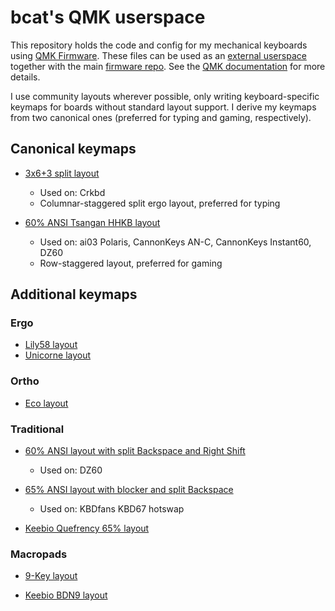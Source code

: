 # bcat's QMK userspace

This repository holds the code and config for my mechanical keyboards using [QMK
Firmware](https://qmk.fm/). These files can be used as an [external
userspace](https://github.com/qmk/qmk_userspace) together with the main
[firmware repo](https://github.com/qmk/qmk_firmware). See the [QMK
documentation](https://docs.qmk.fm/#/newbs_external_userspace) for more details.

I use community layouts wherever possible, only writing keyboard-specific
keymaps for boards without standard layout support. I derive my keymaps from two
canonical ones (preferred for typing and gaming, respectively).

## Canonical keymaps

* [3x6+3 split layout](layouts/split_3x6_3/bcat)
  * Used on: Crkbd
  * Columnar-staggered split ergo layout, preferred for typing

* [60% ANSI Tsangan HHKB layout](layouts/60_tsangan_hhkb/bcat)
  * Used on: ai03 Polaris, CannonKeys AN-C, CannonKeys Instant60, DZ60
  * Row-staggered layout, preferred for gaming

## Additional keymaps

### Ergo

* [Lily58 layout](keyboards/lily58/keymaps/bcat)
* [Unicorne layout](keyboards/yanghu/unicorne/keymaps/bcat)

### Ortho

* [Eco layout](keyboards/eco/keymaps/bcat)

### Traditional

* [60% ANSI layout with split Backspace and Right
  Shift](layouts/60_ansi_split_bs_rshift/bcat)
  * Used on: DZ60

* [65% ANSI layout with blocker and split
  Backspace](layouts/65_ansi_blocker_split_bs/bcat)
  * Used on: KBDfans KBD67 hotswap

* [Keebio Quefrency 65% layout](keyboards/keebio/quefrency/keymaps/bcat)

### Macropads

* [9-Key layout](keyboards/9key/keymaps/bcat)

* [Keebio BDN9 layout](keyboards/keebio/bdn9/keymaps/bcat)

